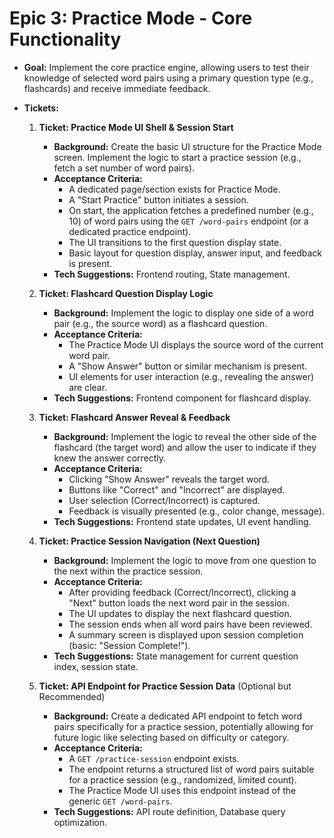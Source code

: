 # Epic 3: Practice Mode - Core Functionality

*   **Goal:** Implement the core practice engine, allowing users to test their knowledge of selected word pairs using a primary question type (e.g., flashcards) and receive immediate feedback.
*   **Tickets:**

    1.  **Ticket: Practice Mode UI Shell & Session Start**
        *   **Background:** Create the basic UI structure for the Practice Mode screen. Implement the logic to start a practice session (e.g., fetch a set number of word pairs).
        *   **Acceptance Criteria:**
            *   A dedicated page/section exists for Practice Mode.
            *   A "Start Practice" button initiates a session.
            *   On start, the application fetches a predefined number (e.g., 10) of word pairs using the `GET /word-pairs` endpoint (or a dedicated practice endpoint).
            *   The UI transitions to the first question display state.
            *   Basic layout for question display, answer input, and feedback is present.
        *   **Tech Suggestions:** Frontend routing, State management.

    2.  **Ticket: Flashcard Question Display Logic**
        *   **Background:** Implement the logic to display one side of a word pair (e.g., the source word) as a flashcard question.
        *   **Acceptance Criteria:**
            *   The Practice Mode UI displays the source word of the current word pair.
            *   A "Show Answer" button or similar mechanism is present.
            *   UI elements for user interaction (e.g., revealing the answer) are clear.
        *   **Tech Suggestions:** Frontend component for flashcard display.

    3.  **Ticket: Flashcard Answer Reveal & Feedback**
        *   **Background:** Implement the logic to reveal the other side of the flashcard (the target word) and allow the user to indicate if they knew the answer correctly.
        *   **Acceptance Criteria:**
            *   Clicking "Show Answer" reveals the target word.
            *   Buttons like "Correct" and "Incorrect" are displayed.
            *   User selection (Correct/Incorrect) is captured.
            *   Feedback is visually presented (e.g., color change, message).
        *   **Tech Suggestions:** Frontend state updates, UI event handling.

    4.  **Ticket: Practice Session Navigation (Next Question)**
        *   **Background:** Implement the logic to move from one question to the next within the practice session.
        *   **Acceptance Criteria:**
            *   After providing feedback (Correct/Incorrect), clicking a "Next" button loads the next word pair in the session.
            *   The UI updates to display the next flashcard question.
            *   The session ends when all word pairs have been reviewed.
            *   A summary screen is displayed upon session completion (basic: "Session Complete!").
        *   **Tech Suggestions:** State management for current question index, session state.

    5.  **Ticket: API Endpoint for Practice Session Data** (Optional but Recommended)
        *   **Background:** Create a dedicated API endpoint to fetch word pairs specifically for a practice session, potentially allowing for future logic like selecting based on difficulty or category.
        *   **Acceptance Criteria:**
            *   A `GET /practice-session` endpoint exists.
            *   The endpoint returns a structured list of word pairs suitable for a practice session (e.g., randomized, limited count).
            *   The Practice Mode UI uses this endpoint instead of the generic `GET /word-pairs`.
        *   **Tech Suggestions:** API route definition, Database query optimization. 